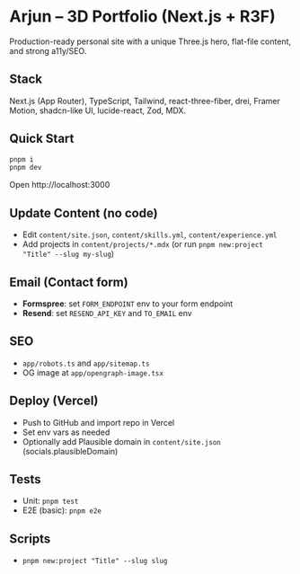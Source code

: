 # Arjun – 3D Portfolio (Next.js + R3F)

Production-ready personal site with a unique Three.js hero, flat-file content, and strong a11y/SEO.

## Stack
Next.js (App Router), TypeScript, Tailwind, react-three-fiber, drei, Framer Motion, shadcn-like UI, lucide-react, Zod, MDX.

## Quick Start
```bash
pnpm i
pnpm dev
```
Open http://localhost:3000

## Update Content (no code)
- Edit `content/site.json`, `content/skills.yml`, `content/experience.yml`
- Add projects in `content/projects/*.mdx` (or run `pnpm new:project "Title" --slug my-slug`)

## Email (Contact form)
- **Formspree**: set `FORM_ENDPOINT` env to your form endpoint
- **Resend**: set `RESEND_API_KEY` and `TO_EMAIL` env

## SEO
- `app/robots.ts` and `app/sitemap.ts`
- OG image at `app/opengraph-image.tsx`

## Deploy (Vercel)
- Push to GitHub and import repo in Vercel
- Set env vars as needed
- Optionally add Plausible domain in `content/site.json` (socials.plausibleDomain)

## Tests
- Unit: `pnpm test`
- E2E (basic): `pnpm e2e`

## Scripts
- `pnpm new:project "Title" --slug slug`
